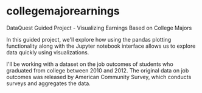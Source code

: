 # collegemajorearnings
DataQuest Guided Project - Visualizing Earnings Based on College Majors

In this guided project, we'll explore how using the pandas plotting functionality along with the Jupyter notebook interface allows us to explore data quickly using visualizations.

I'll be working with a dataset on the job outcomes of students who graduated from college between 2010 and 2012. The original data on job outcomes was released by American Community Survey, which conducts surveys and aggregates the data.
